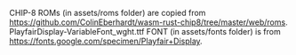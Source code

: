 CHIP-8 ROMs (in assets/roms folder) are copied from <https://github.com/ColinEberhardt/wasm-rust-chip8/tree/master/web/roms>.  
PlayfairDisplay-VariableFont_wght.ttf FONT (in assets/fonts folder) is from <https://fonts.google.com/specimen/Playfair+Display>.  


